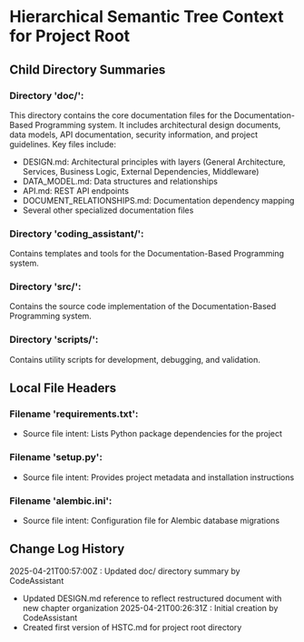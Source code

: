 # Hierarchical Semantic Tree Context for Project Root

## Child Directory Summaries

### Directory 'doc/':
This directory contains the core documentation files for the Documentation-Based Programming system. It includes architectural design documents, data models, API documentation, security information, and project guidelines. Key files include:
- DESIGN.md: Architectural principles with layers (General Architecture, Services, Business Logic, External Dependencies, Middleware)
- DATA_MODEL.md: Data structures and relationships
- API.md: REST API endpoints
- DOCUMENT_RELATIONSHIPS.md: Documentation dependency mapping
- Several other specialized documentation files

### Directory 'coding_assistant/':
Contains templates and tools for the Documentation-Based Programming system.

### Directory 'src/':
Contains the source code implementation of the Documentation-Based Programming system.

### Directory 'scripts/':
Contains utility scripts for development, debugging, and validation.

## Local File Headers

### Filename 'requirements.txt':
- Source file intent: Lists Python package dependencies for the project

### Filename 'setup.py':
- Source file intent: Provides project metadata and installation instructions

### Filename 'alembic.ini':
- Source file intent: Configuration file for Alembic database migrations

## Change Log History
2025-04-21T00:57:00Z : Updated doc/ directory summary by CodeAssistant
* Updated DESIGN.md reference to reflect restructured document with new chapter organization
2025-04-21T00:26:31Z : Initial creation by CodeAssistant
* Created first version of HSTC.md for project root directory
